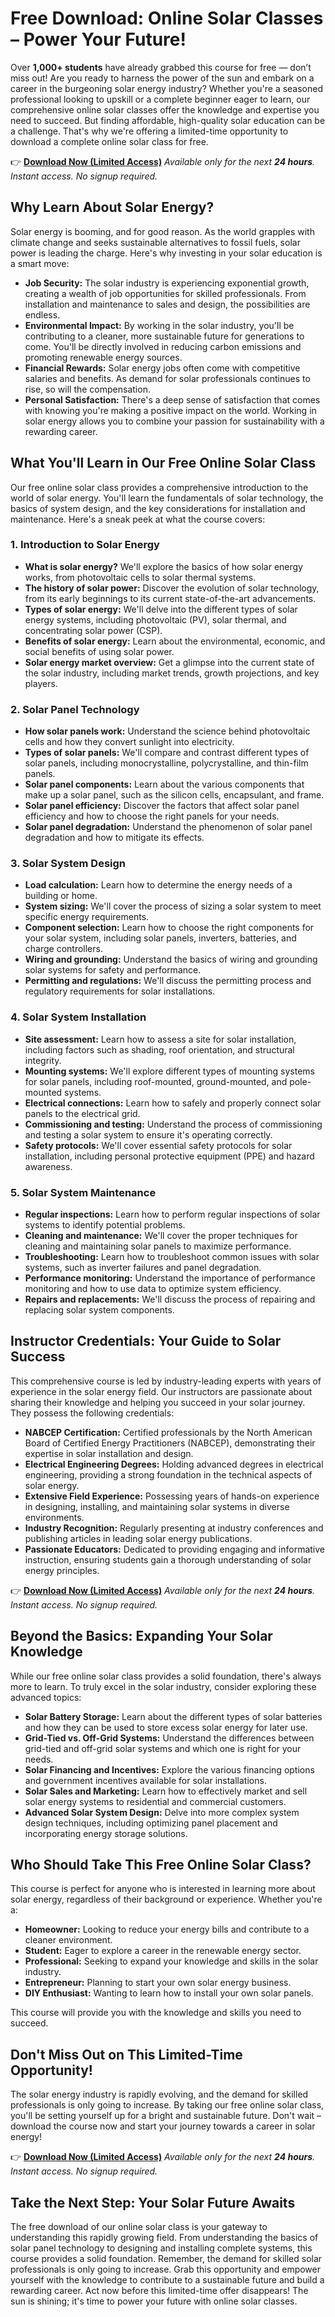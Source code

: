 # Free Download: Online Solar Classes – Power Your Future!

Over **1,000+ students** have already grabbed this course for free — don’t miss out! Are you ready to harness the power of the sun and embark on a career in the burgeoning solar energy industry? Whether you're a seasoned professional looking to upskill or a complete beginner eager to learn, our comprehensive online solar classes offer the knowledge and expertise you need to succeed. But finding affordable, high-quality solar education can be a challenge. That's why we're offering a limited-time opportunity to download a complete online solar class for free.

👉 [**Download Now (Limited Access)**](https://udemywork.com/online-solar-classes)
_Available only for the next **24 hours**. Instant access. No signup required._

## Why Learn About Solar Energy?

Solar energy is booming, and for good reason. As the world grapples with climate change and seeks sustainable alternatives to fossil fuels, solar power is leading the charge. Here's why investing in your solar education is a smart move:

*   **Job Security:** The solar industry is experiencing exponential growth, creating a wealth of job opportunities for skilled professionals. From installation and maintenance to sales and design, the possibilities are endless.
*   **Environmental Impact:** By working in the solar industry, you'll be contributing to a cleaner, more sustainable future for generations to come. You'll be directly involved in reducing carbon emissions and promoting renewable energy sources.
*   **Financial Rewards:** Solar energy jobs often come with competitive salaries and benefits. As demand for solar professionals continues to rise, so will the compensation.
*   **Personal Satisfaction:** There's a deep sense of satisfaction that comes with knowing you're making a positive impact on the world. Working in solar energy allows you to combine your passion for sustainability with a rewarding career.

## What You'll Learn in Our Free Online Solar Class

Our free online solar class provides a comprehensive introduction to the world of solar energy. You'll learn the fundamentals of solar technology, the basics of system design, and the key considerations for installation and maintenance. Here's a sneak peek at what the course covers:

### 1. Introduction to Solar Energy

*   **What is solar energy?** We'll explore the basics of how solar energy works, from photovoltaic cells to solar thermal systems.
*   **The history of solar power:** Discover the evolution of solar technology, from its early beginnings to its current state-of-the-art advancements.
*   **Types of solar energy:** We'll delve into the different types of solar energy systems, including photovoltaic (PV), solar thermal, and concentrating solar power (CSP).
*   **Benefits of solar energy:** Learn about the environmental, economic, and social benefits of using solar power.
*   **Solar energy market overview:** Get a glimpse into the current state of the solar industry, including market trends, growth projections, and key players.

### 2. Solar Panel Technology

*   **How solar panels work:** Understand the science behind photovoltaic cells and how they convert sunlight into electricity.
*   **Types of solar panels:** We'll compare and contrast different types of solar panels, including monocrystalline, polycrystalline, and thin-film panels.
*   **Solar panel components:** Learn about the various components that make up a solar panel, such as the silicon cells, encapsulant, and frame.
*   **Solar panel efficiency:** Discover the factors that affect solar panel efficiency and how to choose the right panels for your needs.
*   **Solar panel degradation:** Understand the phenomenon of solar panel degradation and how to mitigate its effects.

### 3. Solar System Design

*   **Load calculation:** Learn how to determine the energy needs of a building or home.
*   **System sizing:** We'll cover the process of sizing a solar system to meet specific energy requirements.
*   **Component selection:** Learn how to choose the right components for your solar system, including solar panels, inverters, batteries, and charge controllers.
*   **Wiring and grounding:** Understand the basics of wiring and grounding solar systems for safety and performance.
*   **Permitting and regulations:** We'll discuss the permitting process and regulatory requirements for solar installations.

### 4. Solar System Installation

*   **Site assessment:** Learn how to assess a site for solar installation, including factors such as shading, roof orientation, and structural integrity.
*   **Mounting systems:** We'll explore different types of mounting systems for solar panels, including roof-mounted, ground-mounted, and pole-mounted systems.
*   **Electrical connections:** Learn how to safely and properly connect solar panels to the electrical grid.
*   **Commissioning and testing:** Understand the process of commissioning and testing a solar system to ensure it's operating correctly.
*   **Safety protocols:** We'll cover essential safety protocols for solar installation, including personal protective equipment (PPE) and hazard awareness.

### 5. Solar System Maintenance

*   **Regular inspections:** Learn how to perform regular inspections of solar systems to identify potential problems.
*   **Cleaning and maintenance:** We'll cover the proper techniques for cleaning and maintaining solar panels to maximize performance.
*   **Troubleshooting:** Learn how to troubleshoot common issues with solar systems, such as inverter failures and panel degradation.
*   **Performance monitoring:** Understand the importance of performance monitoring and how to use data to optimize system efficiency.
*   **Repairs and replacements:** We'll discuss the process of repairing and replacing solar system components.

## Instructor Credentials: Your Guide to Solar Success

This comprehensive course is led by industry-leading experts with years of experience in the solar energy field. Our instructors are passionate about sharing their knowledge and helping you succeed in your solar journey. They possess the following credentials:

*   **NABCEP Certification:** Certified professionals by the North American Board of Certified Energy Practitioners (NABCEP), demonstrating their expertise in solar installation and design.
*   **Electrical Engineering Degrees:** Holding advanced degrees in electrical engineering, providing a strong foundation in the technical aspects of solar energy.
*   **Extensive Field Experience:** Possessing years of hands-on experience in designing, installing, and maintaining solar systems in diverse environments.
*   **Industry Recognition:** Regularly presenting at industry conferences and publishing articles in leading solar energy publications.
*   **Passionate Educators:** Dedicated to providing engaging and informative instruction, ensuring students gain a thorough understanding of solar energy principles.

👉 [**Download Now (Limited Access)**](https://udemywork.com/online-solar-classes)
_Available only for the next **24 hours**. Instant access. No signup required._

## Beyond the Basics: Expanding Your Solar Knowledge

While our free online solar class provides a solid foundation, there's always more to learn. To truly excel in the solar industry, consider exploring these advanced topics:

*   **Solar Battery Storage:** Learn about the different types of solar batteries and how they can be used to store excess solar energy for later use.
*   **Grid-Tied vs. Off-Grid Systems:** Understand the differences between grid-tied and off-grid solar systems and which one is right for your needs.
*   **Solar Financing and Incentives:** Explore the various financing options and government incentives available for solar installations.
*   **Solar Sales and Marketing:** Learn how to effectively market and sell solar energy systems to residential and commercial customers.
*   **Advanced Solar System Design:** Delve into more complex system design techniques, including optimizing panel placement and incorporating energy storage solutions.

## Who Should Take This Free Online Solar Class?

This course is perfect for anyone who is interested in learning more about solar energy, regardless of their background or experience. Whether you're a:

*   **Homeowner:** Looking to reduce your energy bills and contribute to a cleaner environment.
*   **Student:** Eager to explore a career in the renewable energy sector.
*   **Professional:** Seeking to expand your knowledge and skills in the solar industry.
*   **Entrepreneur:** Planning to start your own solar energy business.
*   **DIY Enthusiast:** Wanting to learn how to install your own solar panels.

This course will provide you with the knowledge and skills you need to succeed.

## Don't Miss Out on This Limited-Time Opportunity!

The solar energy industry is rapidly evolving, and the demand for skilled professionals is only going to increase. By taking our free online solar class, you'll be setting yourself up for a bright and sustainable future. Don't wait – download the course now and start your journey towards a career in solar energy!

👉 [**Download Now (Limited Access)**](https://udemywork.com/online-solar-classes)
_Available only for the next **24 hours**. Instant access. No signup required._

## Take the Next Step: Your Solar Future Awaits

The free download of our online solar class is your gateway to understanding this rapidly growing field. From understanding the basics of solar panel technology to designing and installing complete systems, this course provides a solid foundation. Remember, the demand for skilled solar professionals is only going to increase. Grab this opportunity and empower yourself with the knowledge to contribute to a sustainable future and build a rewarding career. Act now before this limited-time offer disappears! The sun is shining; it's time to power your future with online solar classes.
